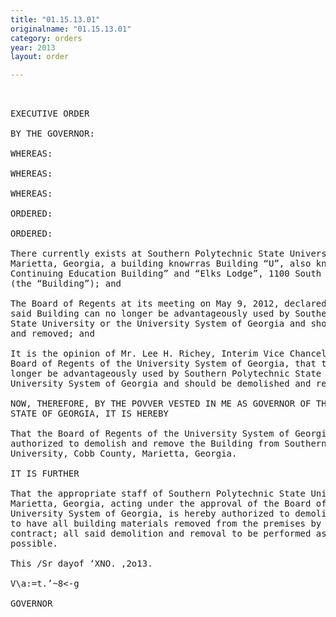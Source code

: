 ```yaml
---
title: "01.15.13.01"
originalname: "01.15.13.01"
category: orders
year: 2013
layout: order

---
```

<pre>
 

EXECUTIVE ORDER

BY THE GOVERNOR:

WHEREAS:

WHEREAS:

WHEREAS:

ORDERED:

ORDERED:

There currently exists at Southern Polytechnic State University, Cobb County,
Marietta, Georgia, a building knowrras Building “U”, also known as the “Former
Continuing Education Building” and “Elks Lodge”, 1100 South Marietta Parkway
(the “Building”); and

The Board of Regents at its meeting on May 9, 2012, declared by resolution that
said Building can no longer be advantageously used by Southern Polytechnic
State University or the University System of Georgia and should be demolished
and removed; and

It is the opinion of Mr. Lee H. Richey, Interim Vice Chancellor for Facilities of the
Board of Regents of the University System of Georgia, that the Building can no
longer be advantageously used by Southern Polytechnic State University or the
University System of Georgia and should be demolished and removed.

NOW, THEREFORE, BY THE POVVER VESTED IN ME AS GOVERNOR OF THE
STATE OF GEORGIA, IT IS HEREBY

That the Board of Regents of the University System of Georgia is hereby
authorized to demolish and remove the Building from Southern Polytechnic State
University, Cobb County, Marietta, Georgia.

IT IS FURTHER

That the appropriate staff of Southern Polytechnic State University, Cobb County,
Marietta, Georgia, acting under the approval of the Board of Regents of the
University System of Georgia, is hereby authorized to demolish the Building and
to have all building materials removed from the premises by public Works
contract; all said demolition and removal to be performed as expeditiously as
possible.

This /Sr dayof ‘XNO. ,2o13.

V\a:=t.’~8<-g

GOVERNOR

</pre>
